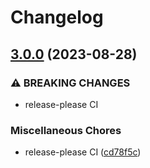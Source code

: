 # Changelog

## [3.0.0](https://github.com/burgerni10/OIBus/compare/v2.9.1...v3.0.0) (2023-08-28)


### ⚠ BREAKING CHANGES

* release-please CI

### Miscellaneous Chores

* release-please CI ([cd78f5c](https://github.com/burgerni10/OIBus/commit/cd78f5c4e60104f598babbca18d59395da3064e1))
